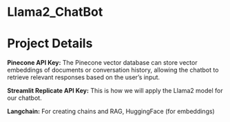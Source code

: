# Llama2_ChatBot

# **Project Details**
  **Pinecone API Key:** The Pinecone vector database can store vector embeddings of documents or conversation history, allowing the chatbot to retrieve relevant responses based on the user’s input.
  
  **Streamlit Replicate API Key:** This is how we will apply the Llama2 model for our chatbot.

  **Langchain:** For creating chains and RAG, HuggingFace (for embeddings)
